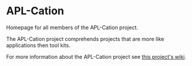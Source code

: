 # APL-Cation

Homepage for all members of the APL-Cation project.

The APL-Cation project comprehends projects that are more like applications then tool kits.

For more information about the APL-Cation project see [this project's wiki](https://github.com/aplteam/apl-cation/wiki).
